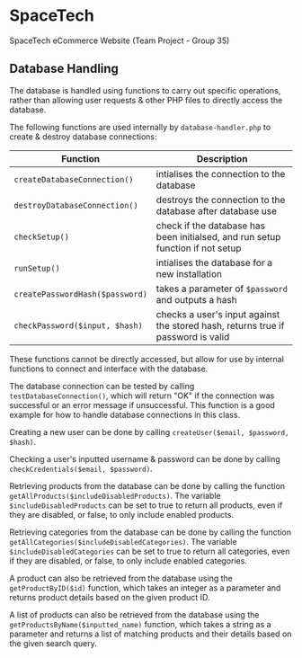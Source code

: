 # SpaceTech
SpaceTech eCommerce Website (Team Project - Group 35)

## Database Handling
The database is handled using functions to carry out specific operations, rather than allowing user requests & other PHP files to directly access the database.

The following functions are used internally by `database-handler.php` to create & destroy database connections:

| Function    | Description |
| ----------- | ----------- |
| `createDatabaseConnection()`    | intialises the connection to the database       |
| `destroyDatabaseConnection()`   | destroys the connection to the database after database use        |
| `checkSetup()` | check if the database has been initialsed, and run setup function if not setup |
| `runSetup()` | intialises the database for a new installation |
| `createPasswordHash($password)` | takes a parameter of `$password` and outputs a hash |
| `checkPassword($input, $hash)` | checks a user's input against the stored hash, returns true if password is valid |

These functions cannot be directly accessed, but allow for use by internal functions to connect and interface with the database.

The database connection can be tested by calling `testDatabaseConnection()`, which will return "OK" if the connection was successful or an error message if unsuccessful. This function is a good example for how to handle database connections in this class.

Creating a new user can be done by calling `createUser($email, $password, $hash)`.

Checking a user's inputted username & password can be done by calling `checkCredentials($email, $password)`.

Retrieving products from the database can be done by calling the function `getAllProducts($includeDisabledProducts)`. The variable `$includeDisabledProducts` can be set to true to return all products, even if they are disabled, or false, to only include enabled products.

Retrieving categories from the database can be done by calling the function `getAllCategories($includeDisabledCategories)`. The variable `$includeDisabledCategories` can be set to true to return all categories, even if they are disabled, or false, to only include enabled categories.

A product can also be retrieved from the database using the `getProductByID($id)` function, which takes an integer as a parameter and returns product details based on the given product ID.

A list of products can also be retrieved from the database using the `getProductsByName($inputted_name)` function, which takes a string as a parameter and returns a list of matching products and their details based on the given search query.
